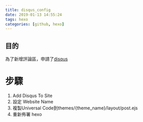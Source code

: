 ```yaml
---
title: disqus_config
date: 2019-01-13 14:55:24
tags: hexo
categories: [github, hexo]
---
```


## 目的
為了新增評論區，申請了[disqus](https://disqus.com/)

# 步驟
1. Add Disqus To Site
2. 設定 Website Name
3. 複製Universal Code到themes/{theme_name}/layout/post.ejs
4. 重新佈署 hexo